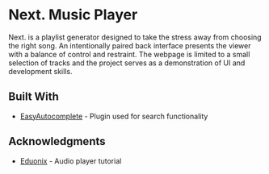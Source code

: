 # Next. Music Player

Next. is a playlist generator designed to take the stress away from choosing the right song. An intentionally paired back interface presents the viewer with a balance of control and restraint. The webpage is limited to a small selection of tracks and the project serves as a demonstration of UI and development skills.

## Built With

* [EasyAutocomplete](http://easyautocomplete.com) - Plugin used for search functionality

## Acknowledgments

* [Eduonix](https://www.eduonix.com/courses/Web-Development/Learn-HTML5-Audio-Player) - Audio player tutorial
